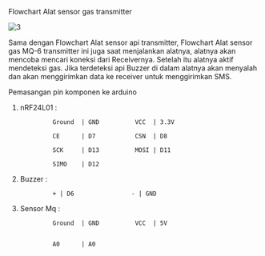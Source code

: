 Flowchart  Alat sensor gas transmitter

![3](https://user-images.githubusercontent.com/78655390/107148893-417b4b00-6988-11eb-9a3e-46d92d461275.png)

Sama dengan Flowchart Alat sensor api transmitter, Flowchart  Alat sensor gas MQ-6 transmitter ini juga saat menjalankan alatnya, alatnya akan mencoba mencari koneksi dari Receivernya.
Setelah itu alatnya aktif mendeteksi gas. Jika terdeteksi api Buzzer di dalam alatnya akan menyalah dan akan menggirimkan data ke receiver untuk menggirimkan SMS.

Pemasangan pin komponen ke arduino

1. nRF24L01 :

                Ground  | GND          VCC  | 3.3V

                CE      | D7           CSN  | D8
                
                SCK     | D13          MOSI | D11
                
                SIMO    | D12
                
2. Buzzer : 
    
                + | D6                - | GND
                
3. Sensor Mq :

                Ground  | GND          VCC  | 5V

                
                A0      | A0
                
